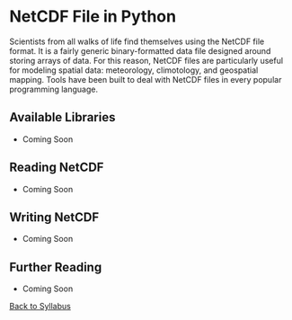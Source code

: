 # NetCDF File in Python

Scientists from all walks of life find themselves using the NetCDF file format. It is a fairly generic binary-formatted data file designed around storing arrays of data. For this reason, NetCDF files are particularly useful for modeling spatial data: meteorology, climotology, and geospatial mapping. Tools have been built to deal with NetCDF files in every popular programming language.

## Available Libraries

 * Coming Soon

## Reading NetCDF

 * Coming Soon

## Writing NetCDF

 * Coming Soon

## Further Reading

 * Coming Soon


[Back to Syllabus](../../README.md)
